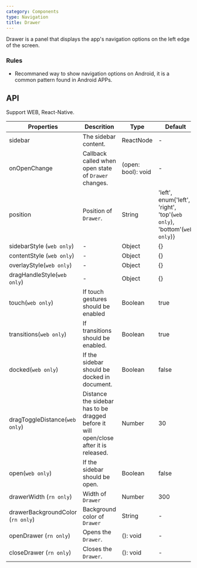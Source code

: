 ```yaml
---
category: Components
type: Navigation
title: Drawer
---
```


Drawer is a panel that displays the app's navigation options on the left edge of the screen.

### Rules

- Recommaned way to show navigation options on Android, it is a common pattern found in Android APPs.

## API

Support WEB, React-Native.

Properties | Descrition | Type | Default
-----------|------------|------|--------
| sidebar | The sidebar content. | ReactNode | - |
| onOpenChange | Callback called when open state of `Drawer` changes. | (open: bool): void | - |
| position | Position of `Drawer`. | String | 'left', enum{'left', 'right', 'top'(`web only`), 'bottom'(`web only`)} |
| sidebarStyle (`web only`)| - | Object | {} |
| contentStyle (`web only`) | - | Object | {} |
| overlayStyle(`web only`) | - | Object | {} |
| dragHandleStyle(`web only`) | - | Object | {} |
| touch(`web only`) | If touch gestures should be enabled | Boolean | true |
| transitions(`web only`) | If transitions should be enabled. | Boolean | true |
| docked(`web only`) | If the sidebar should be docked in document. | Boolean | false |
| dragToggleDistance(`web only`) | Distance the sidebar has to be dragged before it will open/close after it is released. | Number | 30 |
| open(`web only`) | If the sidebar should be open. | Boolean | false |
| drawerWidth (`rn only`) | Width of `Drawer` | Number | 300 |
| drawerBackgroundColor (`rn only`) | Background color of `Drawer` | String | - |
| openDrawer (`rn only`) | Opens the `Drawer`.  | (): void | - |
| closeDrawer (`rn only`) | Closes the `Drawer`. | (): void | - |
